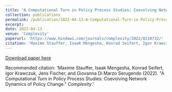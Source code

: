 ```yaml
---
title: "A Computational Turn in Policy Process Studies: Coevolving Network Dynamics of Policy Change"
collection: publications
permalink: /publication/2022-04-13-A-Computational-Turn-in-Policy-Process-Studies-Coevolving-Network-Dynamics-of-Policy-Change
excerpt: 
date: 2022-04-13
venue: 'Complexity'
paperurl: 'https://www.hindawi.com/journals/complexity/2022/8210732/'
citation: 'Maxime Stauffer, Isaak Mengesha, Konrad Seifert, Igor Krawczuk, Jens Fischer, and Giovanna Di Marzo Serugendo (2022). &quot;A Computational Turn in Policy Process Studies: Coevolving Network Dynamics of Policy Change.&quot; <i>Complexity</i>.'
---
```



[Download paper here](https://www.hindawi.com/journals/complexity/2022/8210732/)

Recommended citation: 'Maxime Stauffer, Isaak Mengesha, Konrad Seifert, Igor Krawczuk, Jens Fischer, and Giovanna Di Marzo Serugendo (2022). &quot;A Computational Turn in Policy Process Studies: Coevolving Network Dynamics of Policy Change.&quot; <i>Complexity</i>.'
